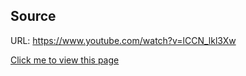 ## Source
URL: https://www.youtube.com/watch?v=lCCN_lkl3Xw

[Click me to view this page](http://htmlpreview.github.io/?https://github.com/jerson1207/Javascript-Case-Study/blob/main/groco/index.html)
